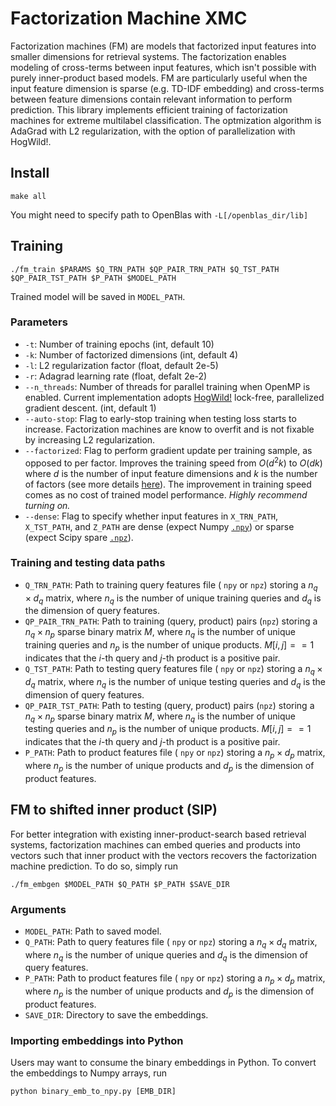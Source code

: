 # Factorization Machine XMC
Factorization machines (FM) are models that factorized input features into smaller dimensions for retrieval systems.
The factorization enables modeling of cross-terms between input features, which isn't possible with purely inner-product based models.
FM are particularly useful when the input feature dimension is sparse (e.g. TD-IDF embedding) and cross-terms between feature dimensions contain relevant information to perform prediction.
This library implements efficient training of factorization machines for extreme multilabel classification.
The optmization algorithm is AdaGrad with L2 regularization, with the option of parallelization with HogWild!.

## Install
```
make all
```
You might need to specify path to OpenBlas with `-L[/openblas_dir/lib]`

## Training
```
./fm_train $PARAMS $Q_TRN_PATH $QP_PAIR_TRN_PATH $Q_TST_PATH $QP_PAIR_TST_PATH $P_PATH $MODEL_PATH
```
Trained model will be saved in `MODEL_PATH`.

### Parameters
* `-t`: Number of training epochs (int, default 10)
* `-k`: Number of factorized dimensions (int, default 4)
* `-l`: L2 regularization factor (float, default 2e-5)
* `-r`: Adagrad learning rate (float, defalt 2e-2)
* `--n_threads`: Number of threads for parallel training when OpenMP is enabled. Current implementation adopts [HogWild!](https://arxiv.org/abs/1106.5730) lock-free, parallelized gradient descent. (int, default 1)
* `--auto-stop`: Flag to early-stop training when testing loss starts to increase. Factorization machines are know to overfit and is not fixable by increasing L2 regularization.
* `--factorized`: Flag to perform gradient update per training sample, as opposed to per factor. Improves the training speed from $O(d^2k)$ to $O(dk)$ where $d$ is the number of input feature dimensions and $k$ is the number of factors (see more details [here](./FM_O_dk.pdf)). The improvement in training speed comes as no cost of trained model performance. *Highly recommend turning on.*
* `--dense`: Flag to specify whether input features in `X_TRN_PATH`, `X_TST_PATH`, and `Z_PATH` are dense (expect Numpy [`.npy`](https://numpy.org/doc/stable/reference/routines.io.html)) or sparse (expect Scipy spare [`.npz`](https://docs.scipy.org/doc/scipy/reference/sparse.html)).

### Training and testing data paths
* `Q_TRN_PATH`: Path to training query features file ( `npy` or `npz`) storing a $n_q \times d_q$ matrix, where $n_q$ is the number of unique training queries and $d_q$ is the dimension of query features.
* `QP_PAIR_TRN_PATH`: Path to training (query, product) pairs (`npz`) storing a $n_q \times n_p$ sparse binary matrix $M$, where $n_q$ is the number of unique training queries and $n_p$ is the number of unique products. $M[i, j] == 1$ indicates that the $i$-th query and $j$-th product is a positive pair.
* `Q_TST_PATH`: Path to testing query features file ( `npy` or `npz`) storing a $n_q \times d_q$ matrix, where $n_q$ is the number of unique testing queries and $d_q$ is the dimension of query features.
* `QP_PAIR_TST_PATH`: Path to testing (query, product) pairs (`npz`) storing a $n_q \times n_p$ sparse binary matrix $M$, where $n_q$ is the number of unique testing queries and $n_p$ is the number of unique products. $M[i, j] == 1$ indicates that the $i$-th query and $j$-th product is a positive pair.
* `P_PATH`: Path to product features file ( `npy` or `npz`) storing a $n_p \times d_p$ matrix, where $n_p$ is the number of unique products and $d_p$ is the dimension of product features.

## FM to shifted inner product (SIP)
For better integration with existing inner-product-search based retrieval systems, factorization machines can embed queries and products into vectors such that inner product with the vectors recovers the factorization machine prediction.
To do so, simply run
```
./fm_embgen $MODEL_PATH $Q_PATH $P_PATH $SAVE_DIR
```
### Arguments
* `MODEL_PATH`: Path to saved model.
* `Q_PATH`: Path to query features file ( `npy` or `npz`) storing a $n_q \times d_q$ matrix, where $n_q$ is the number of unique queries and $d_q$ is the dimension of query features.
* `P_PATH`: Path to product features file ( `npy` or `npz`) storing a $n_p \times d_p$ matrix, where $n_p$ is the number of unique products and $d_p$ is the dimension of product features.
* `SAVE_DIR`: Directory to save the embeddings.

### Importing embeddings into Python
Users may want to consume the binary embeddings in Python. To convert the embeddings to Numpy arrays, run
```
python binary_emb_to_npy.py [EMB_DIR]
```


